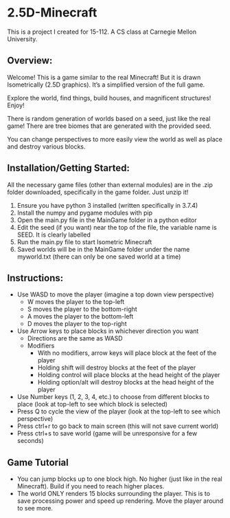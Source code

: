 # 2.5D-Minecraft

This is a project I created for 15-112. A CS class at Carnegie Mellon University.

## Overview:
Welcome! This is a game similar to the real Minecraft! But it is drawn Isometrically (2.5D graphics). It’s a simplified version of the full game.


Explore the world, find things, build houses, and magnificent structures! Enjoy!


There is random generation of worlds based on a seed, just like the real game! There are tree biomes that are generated with the provided seed.


You can change perspectives to more easily view the world as well as place and destroy various blocks.


## Installation/Getting Started:
All the necessary game files (other than external modules) are in the .zip folder downloaded, specifically in the game folder. Just unzip it!
1. Ensure you have python 3 installed (written specifically in 3.7.4)
2. Install the numpy and pygame modules with pip
3. Open the main.py file in the MainGame folder in a python editor
4. Edit the seed (if you want) near the top of the file, the variable name is SEED. It is clearly labelled
5. Run the main.py file to start Isometric Minecraft
6. Saved worlds will be in the MainGame folder under the name myworld.txt (there can only be one saved world at a time)


## Instructions:
* Use WASD to move the player (imagine a top down view perspective)
   * W moves the player to the top-left
   * S moves the player to the bottom-right
   * A moves the player to the bottom-left
   * D moves the player to the top-right
* Use Arrow keys to place blocks in whichever direction you want
   * Directions are the same as WASD
   * Modifiers
      * With no modifiers, arrow keys will place block at the feet of the player
      * Holding shift will destroy blocks at the feet of the player
      * Holding control will place blocks at the head height of the player
      * Holding option/alt will destroy blocks at the head height of the player
* Use Number keys (1, 2, 3, 4, etc.) to choose from different blocks to place (look at top-left to see which block is selected)
* Press Q to cycle the view of the player (look at the top-left to see which perspective)
* Press ctrl+r to go back to main screen (this will not save current world)
* Press ctrl+s to save world (game will be unresponsive for a few seconds)


## Game Tutorial
* You can jump blocks up to one block high. No higher (just like in the real Minecraft). Build if you need to reach higher places.
* The world ONLY renders 15 blocks surrounding the player. This is to save processing power and speed up rendering. Move the player around to see more.
